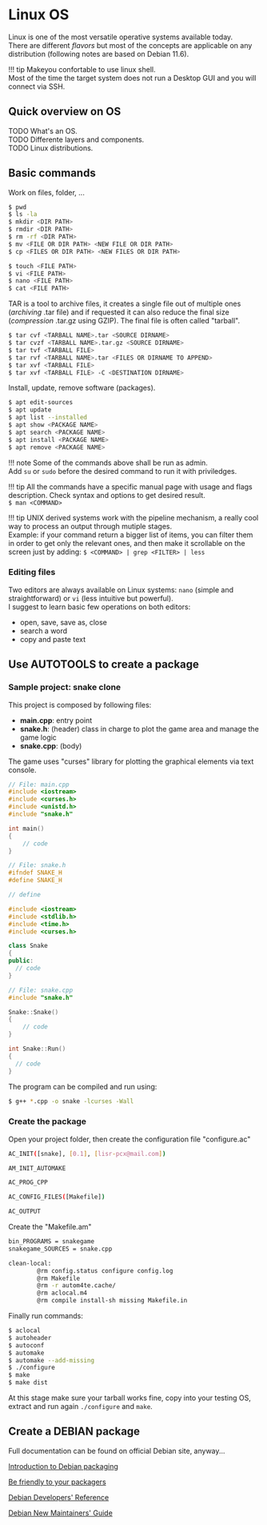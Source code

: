 # Linux OS

Linux is one of the most versatile operative systems available today.  
There are different *flavors* but most of the concepts are applicable on any distribution (following notes are based on Debian 11.6).

!!! tip
    Makeyou confortable to use linux shell.  
    Most of the time the target system does not run a Desktop GUI and you will connect via SSH.

## Quick overview on OS

TODO What's an OS.  
TODO Differente layers and components.  
TODO Linux distributions.

## Basic commands

Work on files, folder, ...

```bash
$ pwd
$ ls -la
$ mkdir <DIR PATH>
$ rmdir <DIR PATH>
$ rm -rf <DIR PATH>
$ mv <FILE OR DIR PATH> <NEW FILE OR DIR PATH> 
$ cp <FILES OR DIR PATH> <NEW FILES OR DIR PATH> 

$ touch <FILE PATH>
$ vi <FILE PATH>
$ nano <FILE PATH>
$ cat <FILE PATH>
```

TAR is a tool to archive files, it creates a single file out of multiple ones (*archiving* .tar file) and if requested it can also reduce the final size (*compression* .tar.gz using GZIP). The final file is often called "tarball".

```bash
$ tar cvf <TARBALL NAME>.tar <SOURCE DIRNAME>
$ tar cvzf <TARBALL NAME>.tar.gz <SOURCE DIRNAME>
$ tar tvf <TARBALL FILE>
$ tar rvf <TARBALL NAME>.tar <FILES OR DIRNAME TO APPEND>
$ tar xvf <TARBALL FILE>
$ tar xvf <TARBALL FILE> -C <DESTINATION DIRNAME>
```

Install, update, remove software (packages).

```bash
$ apt edit-sources
$ apt update
$ apt list --installed
$ apt show <PACKAGE NAME>
$ apt search <PACKAGE NAME>
$ apt install <PACKAGE NAME>
$ apt remove <PACKAGE NAME>
```

!!! note
    Some of the commands above shall be run as admin.  
    Add `su` or `sudo` before the desired command to run it with priviledges.

!!! tip
    All the commands have a specific manual page with usage and flags description.
    Check syntax and options to get desired result.    
    `$ man <COMMAND>`

!!! tip
    UNIX derived systems work with the pipeline mechanism, a really cool way to process an output through mutiple stages.  
    Example: if your command return a bigger list of items, you can filter them in order to get only the relevant ones, and then make it scrollable on the screen just by adding:
    `$ <COMMAND> | grep <FILTER> | less`

### Editing files

Two editors are always available on Linux systems: `nano` (simple and straightforward) or `vi` (less intuitive but powerful).  
I suggest to learn basic few operations on both editors:

* open, save, save as, close
* search a word
* copy and paste text

## Use AUTOTOOLS to create a package

### Sample project: snake clone

This project is composed by following files:

* **main.cpp**: entry point
* **snake.h**: (header) class in charge to plot the game area and manage the game logic
* **snake.cpp**: (body)

The game uses "curses" library for plotting the graphical elements via text console.

```cpp
// File: main.cpp
#include <iostream>
#include <curses.h>
#include <unistd.h>
#include "snake.h"

int main()
{    
    // code
}
```

```cpp
// File: snake.h
#ifndef SNAKE_H
#define SNAKE_H

// define

#include <iostream>
#include <stdlib.h>
#include <time.h>
#include <curses.h>

class Snake
{
public:
  // code
}
```

```cpp
// File: snake.cpp
#include "snake.h"

Snake::Snake()
{
	// code
}

int Snake::Run()
{
  // code
}
```

The program can be compiled and run using:

```bash
$ g++ *.cpp -o snake -lcurses -Wall
```

### Create the package

Open your project folder, then create the configuration file "configure.ac"

```bash
AC_INIT([snake], [0.1], [lisr-pcx@mail.com])

AM_INIT_AUTOMAKE

AC_PROG_CPP

AC_CONFIG_FILES([Makefile])

AC_OUTPUT
```

Create the "Makefile.am"

```bash
bin_PROGRAMS = snakegame
snakegame_SOURCES = snake.cpp

clean-local:
        @rm config.status configure config.log
        @rm Makefile
        @rm -r autom4te.cache/
        @rm aclocal.m4
        @rm compile install-sh missing Makefile.in
```

Finally run commands:

```bash
$ aclocal
$ autoheader
$ autoconf
$ automake
$ automake --add-missing
$ ./configure
$ make
$ make dist
```

At this stage make sure your tarball works fine, copy into your testing OS, extract and run again `./configure` and `make`.

## Create a DEBIAN package

Full documentation can be found on official Debian site, anyway...

[Introduction to Debian packaging](https://wiki.debian.org/Packaging/Intro)

[Be friendly to your packagers](https://wiki.debian.org/SoftwarePackaging)

[Debian Developers' Reference](https://www.debian.org/doc/manuals/developers-reference/)

[Debian New Maintainers' Guide](https://www.debian.org/doc/manuals/maint-guide/)